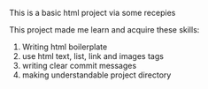 This is a basic html project via some recepies

This project made me learn and acquire these skills:
1. Writing html boilerplate
2. use html text, list, link and images tags
3. writing clear commit messages
4. making understandable project directory
